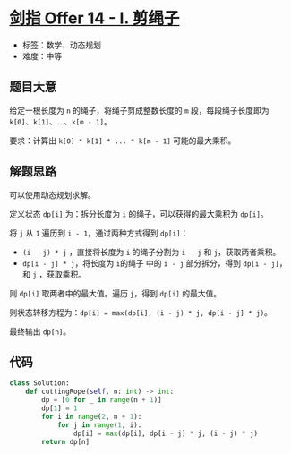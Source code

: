 # [剑指 Offer 14 - I. 剪绳子](https://leetcode.cn/problems/jian-sheng-zi-lcof/)

- 标签：数学、动态规划
- 难度：中等

## 题目大意

给定一根长度为 `n` 的绳子，将绳子剪成整数长度的 `m` 段，每段绳子长度即为 `k[0]`、`k[1]`、...、`k[m - 1]`。

要求：计算出 `k[0] * k[1] * ... * k[m - 1]` 可能的最大乘积。

## 解题思路

可以使用动态规划求解。

定义状态 `dp[i]` 为：拆分长度为 `i` 的绳子，可以获得的最大乘积为 `dp[i]`。

将 `j` 从 `1` 遍历到 `i - 1`，通过两种方式得到 `dp[i]`：

- `(i - j) * j` ，直接将长度为 `i` 的绳子分割为 `i - j` 和 `j`，获取两者乘积。
- `dp[i - j] * j`，将长度为 `i`的绳子 中的 `i - j` 部分拆分，得到 `dp[i - j]`，和 `j` ，获取乘积。

则 `dp[i]` 取两者中的最大值。遍历 `j`，得到 `dp[i]` 的最大值。

则状态转移方程为：`dp[i] = max(dp[i], (i - j) * j, dp[i - j] * j)`。

最终输出 `dp[n]`。

## 代码

```Python
class Solution:
    def cuttingRope(self, n: int) -> int:
        dp = [0 for _ in range(n + 1)]
        dp[1] = 1
        for i in range(2, n + 1):
            for j in range(1, i):
                dp[i] = max(dp[i], dp[i - j] * j, (i - j) * j)
        return dp[n]
```

